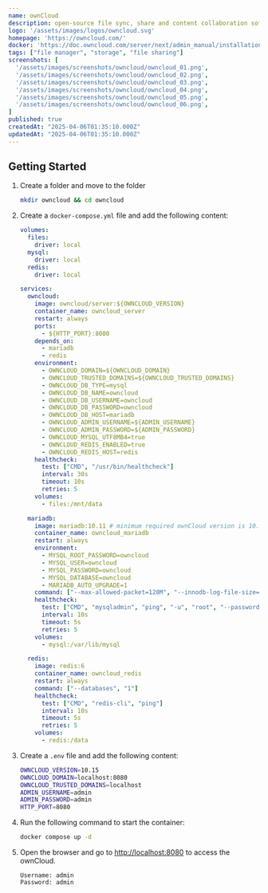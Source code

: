```yaml
---
name: ownCloud
description: open-source file sync, share and content collaboration software.
logo: '/assets/images/logos/owncloud.svg'
homepage: 'https://owncloud.com/'
docker: 'https://doc.owncloud.com/server/next/admin_manual/installation/docker/'
tags: ["file manager", "storage", "file sharing"]
screenshots: [
  '/assets/images/screenshots/owncloud/owncloud_01.png',
  '/assets/images/screenshots/owncloud/owncloud_02.png',
  '/assets/images/screenshots/owncloud/owncloud_03.png',
  '/assets/images/screenshots/owncloud/owncloud_04.png',
  '/assets/images/screenshots/owncloud/owncloud_05.png',
  '/assets/images/screenshots/owncloud/owncloud_06.png',
]
published: true
createdAt: "2025-04-06T01:35:10.000Z"
updatedAt: "2025-04-06T01:35:10.000Z"
---
```


## Getting Started

1. Create a folder and move to the folder
    ```bash
    mkdir owncloud && cd owncloud
    ```
2. Create a `docker-compose.yml` file and add the following content:
    ```yaml
    volumes:
      files:
        driver: local
      mysql:
        driver: local
      redis:
        driver: local

    services:
      owncloud:
        image: owncloud/server:${OWNCLOUD_VERSION}
        container_name: owncloud_server
        restart: always
        ports:
          - ${HTTP_PORT}:8080
        depends_on:
          - mariadb
          - redis
        environment:
          - OWNCLOUD_DOMAIN=${OWNCLOUD_DOMAIN}
          - OWNCLOUD_TRUSTED_DOMAINS=${OWNCLOUD_TRUSTED_DOMAINS}
          - OWNCLOUD_DB_TYPE=mysql
          - OWNCLOUD_DB_NAME=owncloud
          - OWNCLOUD_DB_USERNAME=owncloud
          - OWNCLOUD_DB_PASSWORD=owncloud
          - OWNCLOUD_DB_HOST=mariadb
          - OWNCLOUD_ADMIN_USERNAME=${ADMIN_USERNAME}
          - OWNCLOUD_ADMIN_PASSWORD=${ADMIN_PASSWORD}
          - OWNCLOUD_MYSQL_UTF8MB4=true
          - OWNCLOUD_REDIS_ENABLED=true
          - OWNCLOUD_REDIS_HOST=redis
        healthcheck:
          test: ["CMD", "/usr/bin/healthcheck"]
          interval: 30s
          timeout: 10s
          retries: 5
        volumes:
          - files:/mnt/data

      mariadb:
        image: mariadb:10.11 # minimum required ownCloud version is 10.9
        container_name: owncloud_mariadb
        restart: always
        environment:
          - MYSQL_ROOT_PASSWORD=owncloud
          - MYSQL_USER=owncloud
          - MYSQL_PASSWORD=owncloud
          - MYSQL_DATABASE=owncloud
          - MARIADB_AUTO_UPGRADE=1
        command: ["--max-allowed-packet=128M", "--innodb-log-file-size=64M"]
        healthcheck:
          test: ["CMD", "mysqladmin", "ping", "-u", "root", "--password=owncloud"]
          interval: 10s
          timeout: 5s
          retries: 5
        volumes:
          - mysql:/var/lib/mysql

      redis:
        image: redis:6
        container_name: owncloud_redis
        restart: always
        command: ["--databases", "1"]
        healthcheck:
          test: ["CMD", "redis-cli", "ping"]
          interval: 10s
          timeout: 5s
          retries: 5
        volumes:
          - redis:/data
    ```
3. Create a `.env` file and add the following content:
    ```bash
    OWNCLOUD_VERSION=10.15
    OWNCLOUD_DOMAIN=localhost:8080
    OWNCLOUD_TRUSTED_DOMAINS=localhost
    ADMIN_USERNAME=admin
    ADMIN_PASSWORD=admin
    HTTP_PORT=8080
    ```
4. Run the following command to start the container:
    ```bash
    docker compose up -d
    ```
5. Open the browser and go to [http://localhost:8080](http://localhost:8080) to access the ownCloud.
    ```
    Username: admin
    Password: admin
    ```
